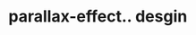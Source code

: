 # parallax-effect.. desgin                                                                                                                                                                                            
